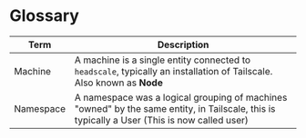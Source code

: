 # Glossary

| Term      | Description                                                                                                                                 |
| --------- | ------------------------------------------------------------------------------------------------------------------------------------------- |
| Machine   | A machine is a single entity connected to `headscale`, typically an installation of Tailscale. Also known as **Node**                       |
| Namespace | A namespace was a logical grouping of machines "owned" by the same entity, in Tailscale, this is typically a User (This is now called user) |
